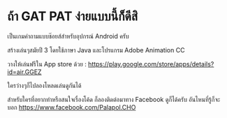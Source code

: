 # ถ้า GAT PAT ง่ายแบบนี้ก็ดีสิ
เป็นเกมคำถามแบบช๊อยส์สำหรับอุปกรณ์ Android ครับ

สร้างเล่นๆสมัยปี 3 โดยใช้ภาษา Java และโปรแกรม Adobe Animation CC

วางให้เล่นฟรีใน App store ด้วย :
https://play.google.com/store/apps/details?id=air.GGEZ

ใครว่างๆก็ไปลองโหลดเล่นดูกันได้

สำหรับใครที่อยากทำหรือสนใจเรื่องโค้ด ก็ลองติดต่อมาทาง Facebook ดูก็ได้ครับ อันไหนที่รู้ก็จะบอก
https://www.facebook.com/Palapol.CHO
